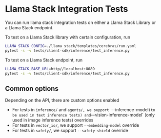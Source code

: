 # Llama Stack Integration Tests
You can run llama stack integration tests on either a Llama Stack Library or a Llama Stack endpoint.

To test on a Llama Stack library with certain configuration, run
```bash
LLAMA_STACK_CONFIG=./llama_stack/templates/cerebras/run.yaml
pytest -s -v tests/client-sdk/inference/test_inference.py
```

To test on a Llama Stack endpoint, run
```bash
LLAMA_STACK_BASE_URL=http//localhost:8089
pytest -s -v tests/client-sdk/inference/test_inference.py
```


## Common options
Depending on the API, there are custom options enabled
- For tests in `inference/` and `agents/, we support `--inference-model` (to be used in text inference tests) and `--vision-inference-model` (only used in image inference tests) overrides
- For tests in `vector_io/`, we support `--embedding-model` override
- For tests in `safety/`, we support `--safety-shield` override
